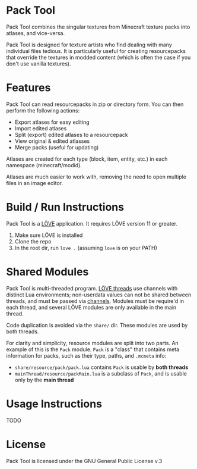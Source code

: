 # Pack Tool

Pack Tool combines the singular textures from Minecraft texture packs into atlases, and vice-versa.

Pack Tool is designed for texture artists who find dealing with many individual files tedious. It is particularly useful for creating resourcepacks that override the textures in modded content (which is often the case if you don't use vanilla textures).

# Features

Pack Tool can read resourcepacks in zip or directory form. You can then perform the following actions:

* Export atlases for easy editing
* Import edited atlases
* Split (export) edited atlases to a resourcepack
* View original & edited atlasses
* Merge packs (useful for updating)

Atlases are created for each type (block, item, entity, etc.) in each namespace (minecraft/modid).

Atlases are much easier to work with, removing the need to open multiple files in an image editor.

# Build / Run Instructions

Pack Tool is a [LÖVE](https://love2d.org) application. It requires LÖVE version 11 or greater.

1. Make sure LÖVE is installed
2. Clone the repo
3. In the root dir, run `love .` (assuming `love` is on your PATH)

# Shared Modules

Pack Tool is multi-threaded program. [LÖVE threads](love2d.org/wiki/love.thread) use channels with distinct Lua environments; non-userdata values can not be shared between threads, and must be passed via [channels](love2d.org/wiki/Channel). Modules must be require'd in each thread, and several LÖVE modules are only available in the main thread.

Code duplication is avoided via the `share/` dir. These modules are used by both threads. 

For clarity and simplicity, resource modules are split into two parts. An example of this is the `Pack` module. `Pack` is a "class" that contains meta information for packs, such as their type, paths, and `.mcmeta` info:

* `share/resource/pack/pack.lua` contains `Pack` is usable by **both threads**
* `mainThread/resource/packMain.lua` is a subclass of `Pack`, and is usable only by the **main thread**

# Usage Instructions

TODO

# License

Pack Tool is licensed under the GNU General Public License v.3